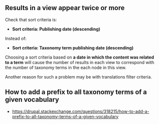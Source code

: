## Results in a view appear twice or more

Check that sort criteria is:

* **Sort criteria: Publishing date (descending)**

Instead of:

* **Sort criteria: Taxonomy term publishing date (descending)**

Choosing a sort criteria based on **a date in which the content was related to a term** will cause the number of results in each view to correspond with the number of taxonomy terms in the each node in this view.

Another reason for such a problem may be with translations filter criteria.

## How to add a prefix to all taxonomy terms of a given vocabulary

* https://drupal.stackexchange.com/questions/318215/how-to-add-a-prefix-to-all-taxonomy-terms-of-a-given-vocabulary
